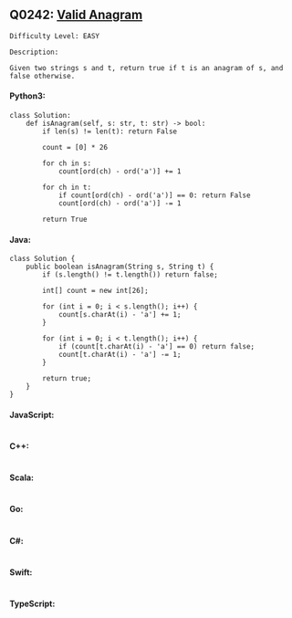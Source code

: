 ## Q0242: [Valid Anagram](https://leetcode.com/problems/valid-anagram/)

```
Difficulty Level: EASY
```

```
Description:

Given two strings s and t, return true if t is an anagram of s, and false otherwise.
```

#### Python3:

```
class Solution:
    def isAnagram(self, s: str, t: str) -> bool:
        if len(s) != len(t): return False

        count = [0] * 26

        for ch in s:
            count[ord(ch) - ord('a')] += 1

        for ch in t:
            if count[ord(ch) - ord('a')] == 0: return False
            count[ord(ch) - ord('a')] -= 1

        return True
```

#### Java:

```
class Solution {
    public boolean isAnagram(String s, String t) {
        if (s.length() != t.length()) return false;

        int[] count = new int[26];

        for (int i = 0; i < s.length(); i++) {
            count[s.charAt(i) - 'a'] += 1;
        }

        for (int i = 0; i < t.length(); i++) {
            if (count[t.charAt(i) - 'a'] == 0) return false;
            count[t.charAt(i) - 'a'] -= 1;
        }

        return true;
    }
}
```

#### JavaScript:

```

```

#### C++:

```

```

#### Scala:

```

```

#### Go:

```

```

#### C#:

```

```

#### Swift:

```

```

#### TypeScript:

```

```